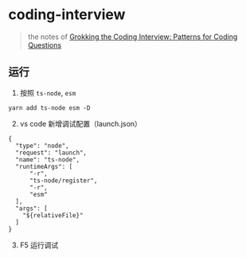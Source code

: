 # coding-interview

> the notes of [Grokking the Coding Interview: Patterns for Coding Questions](https://www.educative.io/courses/grokking-the-coding-interview)

## 运行
1. 按照 `ts-node`, `esm`
```
yarn add ts-node esm -D
```
2. vs code 新增调试配置（launch.json）
```
{
  "type": "node",
  "request": "launch",
  "name": "ts-node",
  "runtimeArgs": [
      "-r",
      "ts-node/register",
      "-r",
      "esm"
  ],
  "args": [
    "${relativeFile}"
  ]
}
```
3. F5 运行调试
